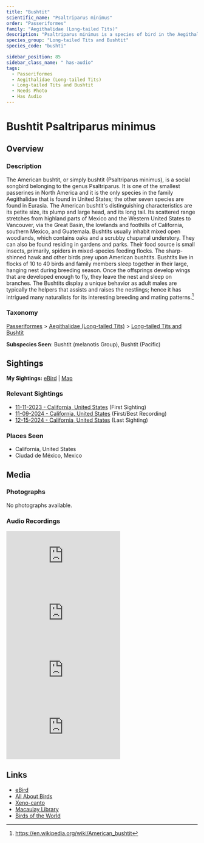 ```yaml
---
title: "Bushtit"
scientific_name: "Psaltriparus minimus"
order: "Passeriformes"
family: "Aegithalidae (Long-tailed Tits)"
description: "Psaltriparus minimus is a species of bird in the Aegithalidae (Long-tailed Tits) family. It has been observed 26 times. It has been recorded."
species_group: "Long-tailed Tits and Bushtit"
species_code: "bushti"

sidebar_position: 85
sidebar_class_name: " has-audio"
tags: 
  - Passeriformes
  - Aegithalidae (Long-tailed Tits)
  - Long-tailed Tits and Bushtit
  - Needs Photo
  - Has Audio
---
```


# Bushtit <span className='sci_name'>Psaltriparus minimus</span>

## Overview

### Description
The American bushtit, or simply bushtit (Psaltriparus minimus), is a social songbird belonging to the genus Psaltriparus. It is one of the smallest passerines in North America and it is the only species in the family Aegithalidae that is found in United States; the other seven species are found in Eurasia.
The American bushtit's distinguishing characteristics are its petite size, its plump and large head, and its long tail. Its scattered range stretches from highland parts of Mexico and the Western United States to Vancouver, via the Great Basin, the lowlands and foothills of California, southern Mexico, and Guatemala. Bushtits usually inhabit mixed open woodlands, which contains oaks and a scrubby chaparral understory. They can also be found residing in gardens and parks. Their food source is small insects, primarily, spiders in mixed-species feeding flocks.
The sharp-shinned hawk and other birds prey upon American bushtits. Bushtits live in flocks of 10 to 40 birds and family members sleep together in their large, hanging nest during breeding season. Once the offsprings develop wings that are developed enough to fly, they leave the nest and sleep on branches. The Bushtits display a unique behavior as adult males are typically the helpers that assists and raises the nestlings; hence it has intrigued many naturalists for its interesting breeding and mating patterns.[^1]

[^1]: https://en.wikipedia.org/wiki/American_bushtit

### Taxonomy
[Passeriformes](/tags/passeriformes) > [Aegithalidae (Long-tailed Tits)](/tags/aegithalidae-long-tailed-tits) > [Long-tailed Tits and Bushtit](/tags/long-tailed-tits-and-bushtit)

**Subspecies Seen**: Bushtit (melanotis Group), Bushtit (Pacific)


## Sightings

**My Sightings:** [eBird](https://ebird.org/lifelist?r=world&time=life&spp=bushti) | [Map](/map?species_code=bushti)

### Relevant Sightings

* [11-11-2023 - California, United States](https://ebird.org/checklist/S154259403) (First Sighting)
* [11-09-2024 - California, United States](https://ebird.org/checklist/S202974271) (First/Best Recording)
* [12-15-2024 - California, United States](https://ebird.org/checklist/S205522237) (Last Sighting)

### Places Seen

* California, United States
* Ciudad de México, Mexico



## Media
### Photographs
No photographs available.

### Audio Recordings
<iframe className="audio_iframe" src="https://macaulaylibrary.org/asset/626557575/embed" frameBorder="0" allowFullScreen></iframe>
<iframe className="audio_iframe" src="https://macaulaylibrary.org/asset/626995415/embed" frameBorder="0" allowFullScreen></iframe>
<iframe className="audio_iframe" src="https://macaulaylibrary.org/asset/626995416/embed" frameBorder="0" allowFullScreen></iframe>
<iframe className="audio_iframe" src="https://macaulaylibrary.org/asset/627628689/embed" frameBorder="0" allowFullScreen></iframe>

## Links
* [eBird](https://ebird.org/species/bushti) 
* [All About Birds](https://www.allaboutbirds.org/guide/bushti) 
* [Xeno-canto](https://www.xeno-canto.org/species/psaltriparus-minimus) 
* [Macaulay Library](https://search.macaulaylibrary.org/catalog?taxonCode=bushti&sort=rating_rank_desc)
* [Birds of the World](https://birdsoftheworld.org/bow/species/bushti)
